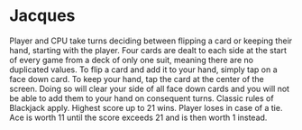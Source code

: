 # Jacques
Player and CPU take turns deciding between flipping a card or keeping their hand, starting with the player. 
Four cards are dealt to each side at the start of every game from a deck of only one suit, meaning there are no duplicated values.
To flip a card and add it to your hand, simply tap on a face down card.
To keep your hand, tap the card at the center of the screen. Doing so will clear your side of all face down cards and you will not be able to add them to your hand on consequent turns.
Classic rules of Blackjack apply. 
Highest score up to 21 wins.
Player loses in case of a tie.
Ace is worth 11 until the score exceeds 21 and is then worth 1 instead.
